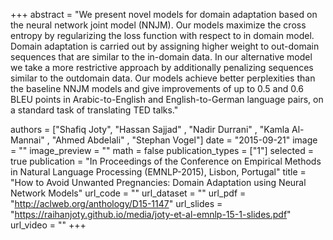 +++
abstract = "We present novel models for domain adaptation based on the neural network joint model (NNJM). Our models maximize the cross entropy by regularizing the loss function with respect to in domain model. Domain adaptation is carried out by assigning higher weight to out-domain sequences that are similar to the in-domain data. In our alternative model we take a more restrictive approach by additionally penalizing sequences similar to the outdomain data. Our models achieve better perplexities than the baseline NNJM models and give improvements of up to 0.5  and 0.6 BLEU points in Arabic-to-English and English-to-German language pairs, on a standard task of translating TED talks."

authors = ["Shafiq Joty", "Hassan Sajjad" , "Nadir Durrani" , "Kamla Al-Mannai" , "Ahmed Abdelali" , "Stephan Vogel"]
date = "2015-09-21"
image = ""
image_preview = ""
math = false
publication_types = ["1"]
selected = true
publication = "In Proceedings of the Conference on Empirical Methods in Natural Language Processing (EMNLP-2015), Lisbon, Portugal"
title = "How to Avoid Unwanted Pregnancies: Domain Adaptation using Neural Network Models"
url_code = ""
url_dataset = ""
url_pdf = "http://aclweb.org/anthology/D15-1147"
url_slides = "https://raihanjoty.github.io/media/joty-et-al-emnlp-15-1-slides.pdf"
url_video = ""
+++


